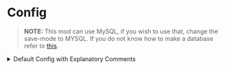 # Config

> **NOTE:** This mod can use MySQL, if you wish to use that, change the save-mode to MYSQL. If you do not know how to make a database refer to [this](https://app.gitbook.com/o/VBNbt9QKM9Bl2VRr86F1/s/AMLZiQkdzA1GB4HSIevs/).

<details>

<summary>Default Config with Explanatory Comments</summary>

<pre><code><strong># © EnvyWare Ltd Software 2022
</strong>
# For assistance visit https://discord.envyware.co.uk

save-mode: JSON
broadcast-settings:
    always-broadcast: true
    broadcast-legends: true
    broadcast-ultra-beasts: true
    broadcast-shinies: true
default-generator-settings:
    blocked-specs:
    - hoopa
    allow-legends: true
    allow-ultra-beasts: true
    shiny-chance: 0.05
database-details:
    pool-name: WonderTrade
    ip: 0.0.0.0
    port: 3306
    username: admin
    password: password
    database: WonderTrade
    max-pool-size: 30
    max-life-time-seconds: 30
web-hooks:
    one:
        web-hook-path: config/WonderTradeForge/leg_web_hook.json
        trigger-spec: legendary
cooldown-seconds: 3600
min-required-level: 30
number-in-pool: 30
persistent-pool: true
disable-u-i: false
</code></pre>

</details>
